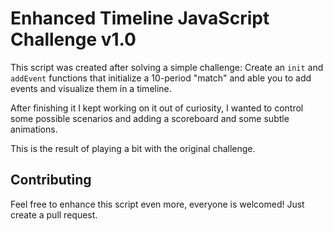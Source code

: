 # Enhanced Timeline JavaScript Challenge v1.0

This script was created after solving a simple challenge: Create an `init` and `addEvent` functions that initialize a 10-period "match" and able you to add events and visualize them in a timeline.

After finishing it I kept working on it out of curiosity, I wanted to control some possible scenarios and adding a scoreboard and some subtle animations.

This is the result of playing a bit with the original challenge.

## Contributing

Feel free to enhance this script even more, everyone is welcomed! Just create a pull request.
